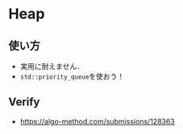 # Heap

## 使い方
- 実用に耐えません．
- `std::priority_queue`を使おう！

## Verify
- https://algo-method.com/submissions/128363